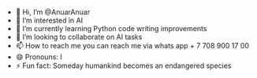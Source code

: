 - 👋 Hi, I’m @AnuarAnuar
- 👀 I’m interested in AI
- 🌱 I’m currently learning Python code writing improvements
- 💞️ I’m looking to collaborate on AI tasks
- 📫 How to reach me you can reach me via whats app + 7 708 900 17 00
- 😄 Pronouns: I 
- ⚡ Fun fact: Someday humankind becomes an endangered species
<!---
AnuarAnuar/AnuarAnuar is a ✨ special ✨ repository because its `README.md` (this file) appears on your GitHub profile.
You can click the Preview link to take a look at your changes.
--->
